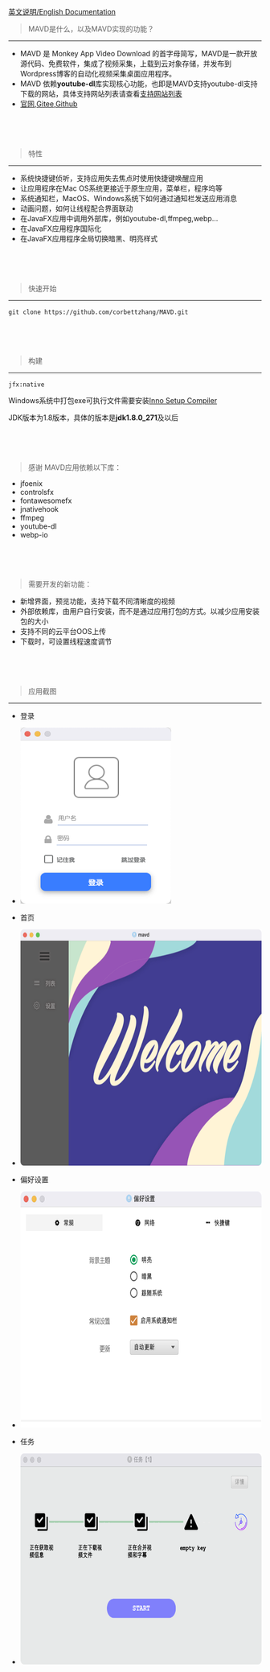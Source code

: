 [英文说明/English Documentation](https://github.com/corbettzhang/MAVD/blob/main/README_EN.md)

> MAVD是什么，以及MAVD实现的功能？
---
- MAVD 是 Monkey App Video Download 的首字母简写，MAVD是一款开放源代码、免费软件，集成了视频采集，上载到云对象存储，并发布到Wordpress博客的自动化视频采集桌面应用程序。
- MAVD 依赖**youtube-dl**库实现核心功能，也即是MAVD支持youtube-dl支持下载的网站，具体支持网站列表请查看[支持网站列表](https://monkeyapp.cn/help)
- [官网](https://monkeyapp.cn),[Gitee](https://gitee.com/corbettzhang/MAVD),[Github](https://github.com/corbettzhang/MAVD)

<br/>
<br/>
<br/>

> 特性
---
- 系统快捷键侦听，支持应用失去焦点时使用快捷键唤醒应用
- 让应用程序在Mac OS系统更接近于原生应用，菜单栏，程序坞等
- 系统通知栏，MacOS、Windows系统下如何通过通知栏发送应用消息
- 动画问题，如何让线程配合界面联动
- 在JavaFX应用中调用外部库，例如youtube-dl,ffmpeg,webp...
- 在JavaFX应用程序国际化
- 在JavaFX应用程序全局切换暗黑、明亮样式

<br/>
<br/>
<br/>

> 快速开始
---
```
git clone https://github.com/corbettzhang/MAVD.git
```

<br/>
<br/>
<br/>

> 构建
---
```
jfx:native
```
Windows系统中打包exe可执行文件需要安装[Inno Setup Compiler](https://jrsoftware.org/isdl.php)

JDK版本为1.8版本，具体的版本是**jdk1.8.0_271**及以后 

<br/>
<br/>
<br/>

> 感谢
> MAVD应用依赖以下库：
- jfoenix
- controlsfx
- fontawesomefx
- jnativehook
- ffmpeg
- youtube-dl
- webp-io

<br/>
<br/>
<br/>

> 需要开发的新功能：
- 新增界面，预览功能，支持下载不同清晰度的视频
- 外部依赖库，由用户自行安装，而不是通过应用打包的方式。以减少应用安装包的大小
- 支持不同的云平台OOS上传
- 下载时，可设置线程速度调节

<br/>
<br/>
<br/>

> 应用截图

---

- 登录
- <img src="https://raw.githubusercontent.com/corbettzhang/MAVD/main/assets/login.png" height="350" width="300" alt="登录"/>

- 首页
- <img src="https://raw.githubusercontent.com/corbettzhang/MAVD/main/assets/main.png" height="470" width="640" alt="首页"/>

- 偏好设置
- <img src="https://raw.githubusercontent.com/corbettzhang/MAVD/main/assets/preference.png" height="470" width="640" alt="偏好设置"/>

- 任务
- <img src="https://raw.githubusercontent.com/corbettzhang/MAVD/main/assets/loading.png" height="420" width="640" alt="任务"/>
